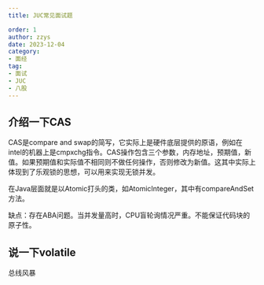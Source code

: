 ```yaml
---
title: JUC常见面试题

order: 1
author: zzys
date: 2023-12-04
category:
- 面经
tag:
- 面试
- JUC
- 八股
---
```


## 介绍一下CAS

CAS是compare and swap的简写，它实际上是硬件底层提供的原语，例如在intel的机器上是cmpxchg指令。CAS操作包含三个参数，内存地址，预期值，新值。如果预期值和实际值不相同则不做任何操作，否则修改为新值。这其中实际上体现到了乐观锁的思想，可以用来实现无锁并发。

在Java层面就是以Atomic打头的类，如AtomicInteger，其中有compareAndSet方法。

缺点：存在ABA问题。当并发量高时，CPU盲轮询情况严重。不能保证代码块的原子性。

## 说一下volatile

总线风暴

